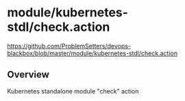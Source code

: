 # module/kubernetes-stdl/check.action

https://github.com/ProblemSetters/devops-blackbox/blob/master/module/kubernetes-stdl/check.action

## Overview

Kubernetes standalone module "check" action


